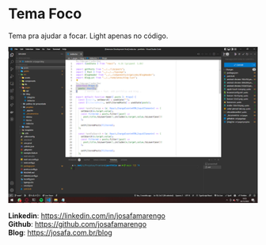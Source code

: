# Tema Foco

Tema pra ajudar a focar. Light apenas no código.

![screenshot](https://raw.githubusercontent.com/josafamarengo/VSCode-Foco-Theme/main/screenshot.png)

**Linkedin**: https://linkedin.com/in/josafamarengo <br>
**Github**: https://github.com/josafamarengo <br>
**Blog**: https://josafa.com.br/blog
